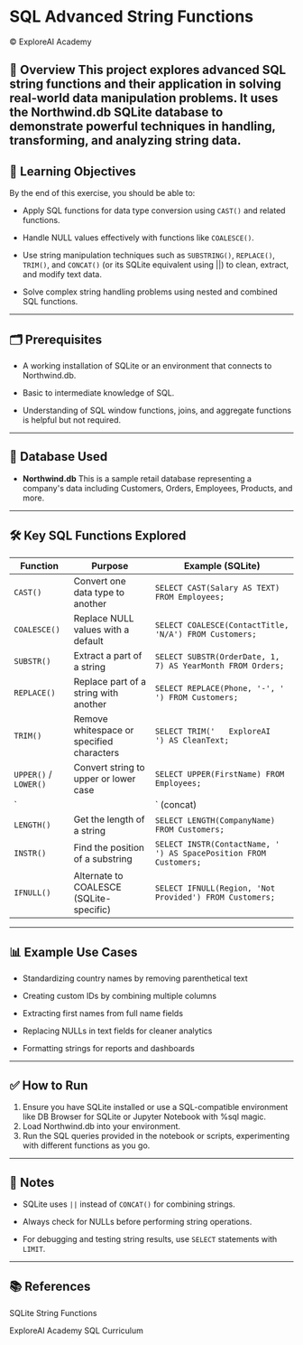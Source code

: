 # SQL Advanced String Functions
© ExploreAI Academy

📘 Overview
This project explores advanced SQL string functions and their application in solving real-world data manipulation problems. It uses the Northwind.db SQLite database to demonstrate powerful techniques in handling, transforming, and analyzing string data.
---
## 🎯 Learning Objectives
By the end of this exercise, you should be able to:

- Apply SQL functions for data type conversion using `CAST()` and related functions.

- Handle NULL values effectively with functions like `COALESCE()`.

- Use string manipulation techniques such as `SUBSTRING()`, `REPLACE()`, `TRIM()`, and `CONCAT()` (or its SQLite equivalent using ||) to clean, extract, and modify text data.

- Solve complex string handling problems using nested and combined SQL functions.
--- 
## 🗂️ Prerequisites
- A working installation of SQLite or an environment that connects to Northwind.db.

- Basic to intermediate knowledge of SQL.

- Understanding of SQL window functions, joins, and aggregate functions is helpful but not required.
---
## 🧪 Database Used
- **Northwind.db**
    This is a sample retail database representing a company's data including Customers, Orders, Employees, Products, and more.
---
## 🛠️ Key SQL Functions Explored
| Function        | Purpose                                         | Example (SQLite)                                                   |
|----------------|--------------------------------------------------|--------------------------------------------------------------------|
| `CAST()`        | Convert one data type to another                | `SELECT CAST(Salary AS TEXT) FROM Employees;`                      |
| `COALESCE()`    | Replace NULL values with a default              | `SELECT COALESCE(ContactTitle, 'N/A') FROM Customers;`             |
| `SUBSTR()`      | Extract a part of a string                      | `SELECT SUBSTR(OrderDate, 1, 7) AS YearMonth FROM Orders;`         |
| `REPLACE()`     | Replace part of a string with another           | `SELECT REPLACE(Phone, '-', ' ') FROM Customers;`                  |
| `TRIM()`        | Remove whitespace or specified characters       | `SELECT TRIM('   ExploreAI   ') AS CleanText;`                     |
| `UPPER()` / `LOWER()` | Convert string to upper or lower case    | `SELECT UPPER(FirstName) FROM Employees;`                          |
| `||` (concat)   | Concatenate strings in SQLite                   | `SELECT FirstName || ' ' || LastName AS FullName FROM Employees;` |
| `LENGTH()`      | Get the length of a string                      | `SELECT LENGTH(CompanyName) FROM Customers;`                       |
| `INSTR()`       | Find the position of a substring                | `SELECT INSTR(ContactName, ' ') AS SpacePosition FROM Customers;`  |
| `IFNULL()`      | Alternate to COALESCE (SQLite-specific)         | `SELECT IFNULL(Region, 'Not Provided') FROM Customers;`            |
---
## 📊 Example Use Cases
- Standardizing country names by removing parenthetical text

- Creating custom IDs by combining multiple columns

- Extracting first names from full name fields

- Replacing NULLs in text fields for cleaner analytics

- Formatting strings for reports and dashboards
---
## ✅ How to Run
1. Ensure you have SQLite installed or use a SQL-compatible environment like DB Browser for SQLite or Jupyter Notebook with %sql magic.
2. Load Northwind.db into your environment.
3. Run the SQL queries provided in the notebook or scripts, experimenting with different functions as you go.
---
## 📌 Notes
- SQLite uses `||` instead of `CONCAT()` for combining strings.

- Always check for NULLs before performing string operations.

- For debugging and testing string results, use `SELECT` statements with `LIMIT`.
---
## 📚 References
SQLite String Functions

ExploreAI Academy SQL Curriculum
